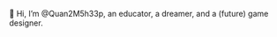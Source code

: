 👋 Hi, I’m @Quan2M5h33p, an educator, a dreamer, and a (future) game designer.

<!---
Quan2M5h33p/Quan2M5h33p is a ✨ special ✨ repository because its `README.md` (this file) appears on your GitHub profile.
You can click the Preview link to take a look at your changes.
--->
